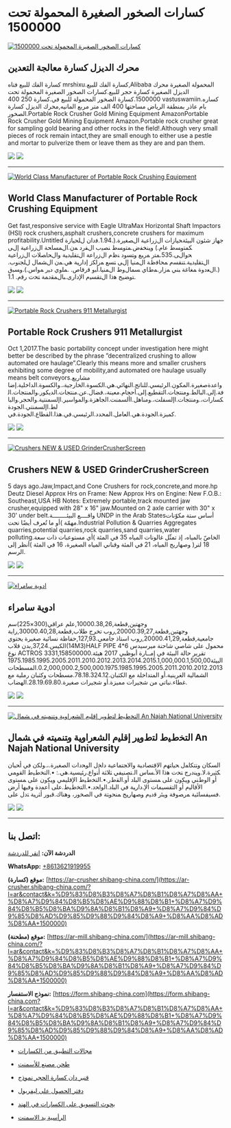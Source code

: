 # كسارات الصخور الصغيرة المحمولة تحت 1500000

<a href="https://swt.shibang-china.com/?l=ar&img&k=%D9%83%D8%B3%D8%A7%D8%B1%D8%A7%D8%AA+%D8%A7%D9%84%D8%B5%D8%AE%D9%88%D8%B1+%D8%A7%D9%84%D8%B5%D8%BA%D9%8A%D8%B1%D8%A9+%D8%A7%D9%84%D9%85%D8%AD%D9%85%D9%88%D9%84%D8%A9+%D8%AA%D8%AD%D8%AA+1500000" target="_blank">![كسارات الصخور الصغيرة المحمولة تحت 1500000](http://static.shibang-china.com/all-800x300/38.jpg)</a>

## محرك الديزل كسارة معالجة التعدين
كسارة الفك للبيع فتاه mrshixu.كسارة الفك للبيع,Alibaba المحمولة الصغيرة محرك الديزل الصغيرة كسارة حجر للبيع.كسارات الصخور الصغيرة المحمولة تحت 1500000.كسارة الصخور المحمولة للبيع في.كسارة 250 400 vastuswamiin.كساره بام عاذر بمنطقة الرياض مساحتها 400 الف متر مربع المانيه,محرك الديزل كسارة الصخور.Portable Rock Crusher Gold Mining Equipment  AmazonPortable Rock Crusher Gold Mining Equipment  Amazon.Portable rock crusher great for sampling gold bearing and other rocks in the field!.Although very small pieces of rock remain intact,they are small enough to either use a pestle and mortar to pulverize them or leave them as they are and pan them.


<a href="https://whatsapp.shibangsoft.com/WhatsApp.php" target="_blank" title="WhatsApp">![](http://static.shibang-china.com/icon/whatsapp.png)</a> <a href="https://swt.shibang-china.com/?l=ar&icon&k=%D9%83%D8%B3%D8%A7%D8%B1%D8%A7%D8%AA+%D8%A7%D9%84%D8%B5%D8%AE%D9%88%D8%B1+%D8%A7%D9%84%D8%B5%D8%BA%D9%8A%D8%B1%D8%A9+%D8%A7%D9%84%D9%85%D8%AD%D9%85%D9%88%D9%84%D8%A9+%D8%AA%D8%AD%D8%AA+1500000" target="_blank">![](http://static.shibang-china.com/icon/chat-ar.png)</a>

---

<a href="https://swt.shibang-china.com/?l=ar&img&k=%D9%83%D8%B3%D8%A7%D8%B1%D8%A7%D8%AA+%D8%A7%D9%84%D8%B5%D8%AE%D9%88%D8%B1+%D8%A7%D9%84%D8%B5%D8%BA%D9%8A%D8%B1%D8%A9+%D8%A7%D9%84%D9%85%D8%AD%D9%85%D9%88%D9%84%D8%A9+%D8%AA%D8%AD%D8%AA+1500000" target="_blank">![World Class Manufacturer of Portable Rock Crushing Equipment](http://static.shibang-china.com/all-800x300/80.jpg)</a>

## World Class Manufacturer of Portable Rock Crushing Equipment
Get fast,responsive service with Eagle UltraMax Horizontal Shaft Impactors (HSI) rock crushers,asphalt crushers,concrete crushers for maximum profitability.Untitled جهاز شئون البيئةﺤﻴﺎﺯﺍﺕ ﺍﻝﺯﺭﺍﻋﻴﺔ ﺍﻝﺼﻐﻴﺭﺓ.(.1.94.ﻓﺩﺍﻥ ﻝﻠﺤﻴﺎﺯﺓ ﻜﻤﺘﻭﺴﻁ ﻋﺎﻡ.) ﻭﻴﻨﺨﻔﺽ.ﻤﺘﻭﺴﻁ ﻨﺼﻴﺏ ﺍﻝﻔﺭﺩ ﻤﻥ.ﺍﻝﻤﺴﺎﺤﺔ ﺍﻝﺯﺭﺍﻋﻴﺔ ﺇﻝﻰ ﺤﻭﺍﻝﻰ.535.ﻤﺘﺭ ﻤﺭﺒﻊ ﻭﺘﺴﻭﺩ ﻨﻅﻡ ﺍﻝﺯﺭﺍﻋﺔ ﺍﻝﺘﻘﻠﻴﺩﻴﺔ ﻭﺍﻝﺤﺎﺼﻼﺕ ﺍﻝﺯﺭﺍﻋﻴﺔ ﺍﻝﺘﻘﻠﻴﺩﻴﺔ.ﺘﻨﻘﺴﻡ ﻤﺤﺎﻓﻅﺔ ﺍﻝﻤﻨﻴﺎ ﺇﻝﻰ ﺘﺴﻊ ﻤﺭﺍﻜﺯ ﺇﺩﺍﺭﻴﺔ ﻫﻲ.ﻤﻥ ﺍﻝﺸﻤﺎل ﻝﻠﺠﻨﻭﺏ.(.ﺍﻝﻌﺩﻭﺓ ﻤﻐﺎﻏﺔ ﺒﻨﻲ ﻤﺯﺍﺭ.ﻤﻁﺎﻱ ﺴﻤﺎﻝﻭﻁ ﺍﻝﻤﻨﻴﺎ.ﺃﺒﻭ ﻗﺭﻗﺎﺹ. .ﻤﻠﻭﻱ ﺩﻴﺭ ﻤﻭﺍﺱ.).ﻭﺴﺒﻕ ﺘﻭﻀﻴﺢ ﻫﺫﺍ ﺍﻝﺘﻘﺴﻴﻡ ﺍﻹﺩﺍﺭﻯ.ﺒﺎﻝﻤﻘﺩﻤﺔ ﺘﺤﺕ ﺭﻗﻡ. 1.1.


<a href="https://whatsapp.shibangsoft.com/WhatsApp.php" target="_blank" title="WhatsApp">![](http://static.shibang-china.com/icon/whatsapp.png)</a> <a href="https://swt.shibang-china.com/?l=ar&icon&k=%D9%83%D8%B3%D8%A7%D8%B1%D8%A7%D8%AA+%D8%A7%D9%84%D8%B5%D8%AE%D9%88%D8%B1+%D8%A7%D9%84%D8%B5%D8%BA%D9%8A%D8%B1%D8%A9+%D8%A7%D9%84%D9%85%D8%AD%D9%85%D9%88%D9%84%D8%A9+%D8%AA%D8%AD%D8%AA+1500000" target="_blank">![](http://static.shibang-china.com/icon/chat-ar.png)</a>

---

<a href="https://swt.shibang-china.com/?l=ar&img&k=%D9%83%D8%B3%D8%A7%D8%B1%D8%A7%D8%AA+%D8%A7%D9%84%D8%B5%D8%AE%D9%88%D8%B1+%D8%A7%D9%84%D8%B5%D8%BA%D9%8A%D8%B1%D8%A9+%D8%A7%D9%84%D9%85%D8%AD%D9%85%D9%88%D9%84%D8%A9+%D8%AA%D8%AD%D8%AA+1500000" target="_blank">![Portable Rock Crushers 911 Metallurgist](http://static.shibang-china.com/all-800x300/1149.jpg)</a>

## Portable Rock Crushers 911 Metallurgist
Oct 1,2017.The basic portability concept under investigation here might better be described by the phrase ”decentralized crushing to allow automated ore haulage”.Clearly this means more and smaller crushers exhibiting some degree of mobility,and automated ore haulage usually means belt conveyors.مشاريع واعدةصغيرة.المكون.الرئيسي.للناتج.النهائي.هي.الكسوة.الخارجية،.والكسوة.الداخلية.إضافة.إلى.البالط.ومنتجات.التقطيع.إلى.أحجام.معينة،.فضال.عن.منتجات.الديكور.والمنتجات.الكسارات،.ومنتجات.اإلسفلت،.ومناهل.األسمنت.الجاهزة.والمواسير.اإلسمنتية.والحجر.والبالط.اإلسمنتي.الجودة كميزة.الجودة.هي.العامل.المحدد.الرئيسي.في.هذا.القطاع.الجودة.في.


<a href="https://whatsapp.shibangsoft.com/WhatsApp.php" target="_blank" title="WhatsApp">![](http://static.shibang-china.com/icon/whatsapp.png)</a> <a href="https://swt.shibang-china.com/?l=ar&icon&k=%D9%83%D8%B3%D8%A7%D8%B1%D8%A7%D8%AA+%D8%A7%D9%84%D8%B5%D8%AE%D9%88%D8%B1+%D8%A7%D9%84%D8%B5%D8%BA%D9%8A%D8%B1%D8%A9+%D8%A7%D9%84%D9%85%D8%AD%D9%85%D9%88%D9%84%D8%A9+%D8%AA%D8%AD%D8%AA+1500000" target="_blank">![](http://static.shibang-china.com/icon/chat-ar.png)</a>

---

<a href="https://swt.shibang-china.com/?l=ar&img&k=%D9%83%D8%B3%D8%A7%D8%B1%D8%A7%D8%AA+%D8%A7%D9%84%D8%B5%D8%AE%D9%88%D8%B1+%D8%A7%D9%84%D8%B5%D8%BA%D9%8A%D8%B1%D8%A9+%D8%A7%D9%84%D9%85%D8%AD%D9%85%D9%88%D9%84%D8%A9+%D8%AA%D8%AD%D8%AA+1500000" target="_blank">![Crushers NEW &amp; USED GrinderCrusherScreen](http://static.shibang-china.com/all-800x300/907.jpg)</a>

## Crushers NEW &amp; USED GrinderCrusherScreen
5 days ago.Jaw,Impact,and Cone Crushers for rock,concrete,and more.hp Deutz Diesel Approx Hrs on Frame: New Approx Hrs on Engine: New F.O.B.: Southeast,USA HB Notes: Extremely portable,track mounted jaw crusher,equipped with 28&quot; x 16&quot; jaw.Mounted on 2 axle carrier with 30&quot; x 30&#39; under belt.واقــــع البيئــــــــة UNDP in the Arab Statesأساس ستة مكوّنات مهمّة )أو ما تُعرف أيضًا تحت.Industrial Pollution &amp; Quarries Aggregates quarries,potential quarries,rock quarries,sand quarries,water polluting.الخاصّ بالمياه، إذ تمثّل غالونات المياه 35 في المئة )أي مستوعبات ذات سعة 18 لتر( وصهاريج المياه، 21 في المئة وقناني المياه الصغيرة، 16 في المئة )أنظر إلى الرسم.


<a href="https://whatsapp.shibangsoft.com/WhatsApp.php" target="_blank" title="WhatsApp">![](http://static.shibang-china.com/icon/whatsapp.png)</a> <a href="https://swt.shibang-china.com/?l=ar&icon&k=%D9%83%D8%B3%D8%A7%D8%B1%D8%A7%D8%AA+%D8%A7%D9%84%D8%B5%D8%AE%D9%88%D8%B1+%D8%A7%D9%84%D8%B5%D8%BA%D9%8A%D8%B1%D8%A9+%D8%A7%D9%84%D9%85%D8%AD%D9%85%D9%88%D9%84%D8%A9+%D8%AA%D8%AD%D8%AA+1500000" target="_blank">![](http://static.shibang-china.com/icon/chat-ar.png)</a>

---

<a href="https://swt.shibang-china.com/?l=ar&img&k=%D9%83%D8%B3%D8%A7%D8%B1%D8%A7%D8%AA+%D8%A7%D9%84%D8%B5%D8%AE%D9%88%D8%B1+%D8%A7%D9%84%D8%B5%D8%BA%D9%8A%D8%B1%D8%A9+%D8%A7%D9%84%D9%85%D8%AD%D9%85%D9%88%D9%84%D8%A9+%D8%AA%D8%AD%D8%AA+1500000" target="_blank">![ادوية سامراء](http://static.shibang-china.com/all-800x300/1036.jpg)</a>

## ادوية سامراء
وجهتين,قطعة,10000.38,26,علم عراقي(300×225)سم وجهتين,قطعة,20000.39,27,روب تخرج طلاب,قطعة,30000.40,28,راية جامعية,قطعة,20000.41,29,روب استاذ جامعي.127,93,حفاظة نسائية صغيرة يحتوي الكيس.37,24,بدن قلاب(14M3)HALF PIPE محمول على شاصي شاحنة ميرسيدس 6*4 نوع ACTROS 3331,158500000.تقرير حالة البيئة في إمــارة أبوظبي 2017 هيئة البيئة1975.1985.1995.2005.2011.2010.2012.2013.2014.2015.1,000,000.1,500,000.2,000,000.2,500,000.1975.1985.1995.2005.2011.2010.2012.2013.المسطحات الشمالية الغرينية.أو المتداخلة مع الكثبان.78.18.324.12.مسطحات وكثبان رملية مع غطاء.نباتي من شجيرات مميزة.أو شجيرات صغيرة.28.19.69.80.الهضاب.


<a href="https://whatsapp.shibangsoft.com/WhatsApp.php" target="_blank" title="WhatsApp">![](http://static.shibang-china.com/icon/whatsapp.png)</a> <a href="https://swt.shibang-china.com/?l=ar&icon&k=%D9%83%D8%B3%D8%A7%D8%B1%D8%A7%D8%AA+%D8%A7%D9%84%D8%B5%D8%AE%D9%88%D8%B1+%D8%A7%D9%84%D8%B5%D8%BA%D9%8A%D8%B1%D8%A9+%D8%A7%D9%84%D9%85%D8%AD%D9%85%D9%88%D9%84%D8%A9+%D8%AA%D8%AD%D8%AA+1500000" target="_blank">![](http://static.shibang-china.com/icon/chat-ar.png)</a>

---

<a href="https://swt.shibang-china.com/?l=ar&img&k=%D9%83%D8%B3%D8%A7%D8%B1%D8%A7%D8%AA+%D8%A7%D9%84%D8%B5%D8%AE%D9%88%D8%B1+%D8%A7%D9%84%D8%B5%D8%BA%D9%8A%D8%B1%D8%A9+%D8%A7%D9%84%D9%85%D8%AD%D9%85%D9%88%D9%84%D8%A9+%D8%AA%D8%AD%D8%AA+1500000" target="_blank">![ﺍﻟﺘﺨﻁﻴﻁ ﻟﺘﻁﻭﻴﺭ ﺇﻗﻠﻴﻡ ﺍﻟﺸﻌﺭﺍﻭﻴﺔ ﻭﺘﻨﻤﻴﺘﻪ ﻓﻲ ﺸﻤﺎل An Najah National University](http://static.shibang-china.com/all-800x300/788.jpg)</a>

## ﺍﻟﺘﺨﻁﻴﻁ ﻟﺘﻁﻭﻴﺭ ﺇﻗﻠﻴﻡ ﺍﻟﺸﻌﺭﺍﻭﻴﺔ ﻭﺘﻨﻤﻴﺘﻪ ﻓﻲ ﺸﻤﺎل An Najah National University
ﺍﻟﺴﻜﺎﻥ ﻭﺘﺘﻜﺎﻤل ﺤﻴﺎﺘﻬﻡ ﺍﻻﻗﺘﺼﺎﺩﻴﺔ ﻭﺍﻻﺠﺘﻤﺎﻋﻴﺔ ﺩﺍﺨل ﺍﻟﻭﺤﺩﺍﺕ ﺍﻟﺼﻐﻴﺭﺓ.،.ﻭﻟﻜﻥ ﻓﻲ ﺃﺤﻴﺎﻥ ﻜﺜﻴﺭﺓ.ﻻ.ﻭﻴﻨﺩﺭﺝ ﺘﺤﺕ ﻫﺫﺍ ﺍﻷ.ﺴﺎﺱ ﺍﻟ.ﺘﺼﻨﻴﻔﻲ ﺜﻼﺜﺔ ﺃﻨﻭﺍﻉ.ﺭﺌﻴﺴﻴﺔ.ﻫﻲ.: •.ﺍﻟﺘﺨﻁﻴﻁ ﺍﻟﻘﻭﻤﻲ ﺃﻭ ﺍﻟﻭﻁﻨﻲ ﻭﻴﻜﻭﻥ ﻋﻠﻰ ﻤﺴﺘﻭﻯ ﺍﻟﺒﻠﺩ ﺃﻭ.ﺍﻟﻘﻁﺭ.•.ﺍﻟﺘﺨﻁﻴﻁ ﺍﻹﻗﻠﻴﻤﻲ ﻭﻴﻜﻭﻥ ﻋﻠﻰ ﻤﺴﺘﻭﻯ ﺍﻷﻗﺎﻟﻴﻡ ﺃﻭ ﺍﻟﺘﻘﺴﻴﻤﺎﺕ ﺍﻹ.ﺩﺍﺭﻴﺔ ﻓﻲ ﺍﻟﺒﻠﺩ.ﺍﻟﻭﺍﺤﺩ.•.ﺍﻟﺘﺨﻁﻴﻁ.ﻋﻠﻰ ﺃﻋﻤﺩﺓ ﻭﻓﻴﻬﺎ ﺃﺭﺽ ﻓﺴﻴﻔﺴﺎﺌﻴﺔ ﻤﺭﺼﻭﻓﺔ ﻭﺒﺌﺭ ﻗﺩﻴﻡ ﻭﺼﻬﺎﺭﻴﺞ ﻤﻨﺤﻭﺘﺔ ﻓﻲ ﺍﻟﺼﺨﻭﺭ، ﻭﻫﻨﺎﻙ.ﻗﺒﻭﺭ ﺃﺜﺭﻴﺔ ﺘﺩل ﻋﻠﻰ.

<a href="https://whatsapp.shibangsoft.com/WhatsApp.php" target="_blank" title="WhatsApp">![](http://static.shibang-china.com/icon/whatsapp.png)</a> <a href="https://swt.shibang-china.com/?l=ar&icon&k=%D9%83%D8%B3%D8%A7%D8%B1%D8%A7%D8%AA+%D8%A7%D9%84%D8%B5%D8%AE%D9%88%D8%B1+%D8%A7%D9%84%D8%B5%D8%BA%D9%8A%D8%B1%D8%A9+%D8%A7%D9%84%D9%85%D8%AD%D9%85%D9%88%D9%84%D8%A9+%D8%AA%D8%AD%D8%AA+1500000" target="_blank">![](http://static.shibang-china.com/icon/chat-ar.png)</a>

---
## اتصل بنا:

**الدردشة الآن:** [انقر للدردشة](https://swt.shibang-china.com?l=ar&contact&k=%D9%83%D8%B3%D8%A7%D8%B1%D8%A7%D8%AA+%D8%A7%D9%84%D8%B5%D8%AE%D9%88%D8%B1+%D8%A7%D9%84%D8%B5%D8%BA%D9%8A%D8%B1%D8%A9+%D8%A7%D9%84%D9%85%D8%AD%D9%85%D9%88%D9%84%D8%A9+%D8%AA%D8%AD%D8%AA+1500000)

**WhatsApp:**  [+8613621919955](https://whatsapp.shibangsoft.com/WhatsApp.php)

**موقع (كسارة):** [https://ar-crusher.shibang-china.com/](https://ar-crusher.shibang-china.com/?l=ar&contact&k=%D9%83%D8%B3%D8%A7%D8%B1%D8%A7%D8%AA+%D8%A7%D9%84%D8%B5%D8%AE%D9%88%D8%B1+%D8%A7%D9%84%D8%B5%D8%BA%D9%8A%D8%B1%D8%A9+%D8%A7%D9%84%D9%85%D8%AD%D9%85%D9%88%D9%84%D8%A9+%D8%AA%D8%AD%D8%AA+1500000)

**موقع (مطحنة):** [https://ar-mill.shibang-china.com/](https://ar-mill.shibang-china.com/?l=ar&contact&k=%D9%83%D8%B3%D8%A7%D8%B1%D8%A7%D8%AA+%D8%A7%D9%84%D8%B5%D8%AE%D9%88%D8%B1+%D8%A7%D9%84%D8%B5%D8%BA%D9%8A%D8%B1%D8%A9+%D8%A7%D9%84%D9%85%D8%AD%D9%85%D9%88%D9%84%D8%A9+%D8%AA%D8%AD%D8%AA+1500000)

**نموذج الاستفسار:** [https://form.shibang-china.com](https://form.shibang-china.com?l=ar&contact&k=%D9%83%D8%B3%D8%A7%D8%B1%D8%A7%D8%AA+%D8%A7%D9%84%D8%B5%D8%AE%D9%88%D8%B1+%D8%A7%D9%84%D8%B5%D8%BA%D9%8A%D8%B1%D8%A9+%D8%A7%D9%84%D9%85%D8%AD%D9%85%D9%88%D9%84%D8%A9+%D8%AA%D8%AD%D8%AA+1500000)

* [مجالات التطبيق من الكسارات](../29/%D9%85%D8%AC%D8%A7%D9%84%D8%A7%D8%AA%20%D8%A7%D9%84%D8%AA%D8%B7%D8%A8%D9%8A%D9%82%20%D9%85%D9%86%20%D8%A7%D9%84%D9%83%D8%B3%D8%A7%D8%B1%D8%A7%D8%AA.md)

* [طحن مصنع للأسمنت](../27/%D8%B7%D8%AD%D9%86%20%D9%85%D8%B5%D9%86%D8%B9%20%D9%84%D9%84%D8%A3%D8%B3%D9%85%D9%86%D8%AA.md)

* [قنبر دان كسارة الحجر نموذج](../26/%D9%82%D9%86%D8%A8%D8%B1%20%D8%AF%D8%A7%D9%86%20%D9%83%D8%B3%D8%A7%D8%B1%D8%A9%20%D8%A7%D9%84%D8%AD%D8%AC%D8%B1%20%D9%86%D9%85%D9%88%D8%B0%D8%AC.md)

* [دفتر الحصول على ليفربول](../27/%D8%AF%D9%81%D8%AA%D8%B1%20%D8%A7%D9%84%D8%AD%D8%B5%D9%88%D9%84%20%D8%B9%D9%84%D9%89%20%D9%84%D9%8A%D9%81%D8%B1%D8%A8%D9%88%D9%84.md)

* [بحوث التسويق على الكسارات في الهند](../27/%D8%A8%D8%AD%D9%88%D8%AB%20%D8%A7%D9%84%D8%AA%D8%B3%D9%88%D9%8A%D9%82%20%D8%B9%D9%84%D9%89%20%D8%A7%D9%84%D9%83%D8%B3%D8%A7%D8%B1%D8%A7%D8%AA%20%D9%81%D9%8A%20%D8%A7%D9%84%D9%87%D9%86%D8%AF.md)

* [الرأسية يد الاسمنت](../28/%D8%A7%D9%84%D8%B1%D8%A3%D8%B3%D9%8A%D8%A9%20%D9%8A%D8%AF%20%D8%A7%D9%84%D8%A7%D8%B3%D9%85%D9%86%D8%AA.md)